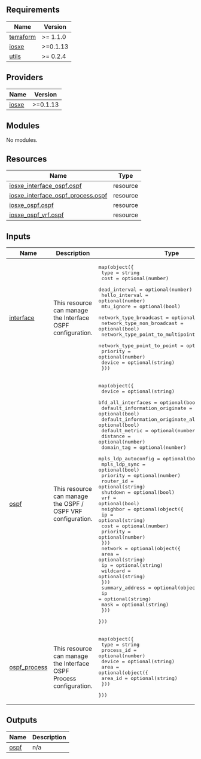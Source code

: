 ## Requirements

| Name | Version |
|------|---------|
| <a name="requirement_terraform"></a> [terraform](#requirement\_terraform) | >= 1.1.0 |
| <a name="requirement_iosxe"></a> [iosxe](#requirement\_iosxe) | >=0.1.13 |
| <a name="requirement_utils"></a> [utils](#requirement\_utils) | >= 0.2.4 |

## Providers

| Name | Version |
|------|---------|
| <a name="provider_iosxe"></a> [iosxe](#provider\_iosxe) | >=0.1.13 |

## Modules

No modules.

## Resources

| Name | Type |
|------|------|
| [iosxe_interface_ospf.ospf](https://registry.terraform.io/providers/netascode/iosxe/latest/docs/resources/interface_ospf) | resource |
| [iosxe_interface_ospf_process.ospf](https://registry.terraform.io/providers/netascode/iosxe/latest/docs/resources/interface_ospf_process) | resource |
| [iosxe_ospf.ospf](https://registry.terraform.io/providers/netascode/iosxe/latest/docs/resources/ospf) | resource |
| [iosxe_ospf_vrf.ospf](https://registry.terraform.io/providers/netascode/iosxe/latest/docs/resources/ospf_vrf) | resource |

## Inputs

| Name | Description | Type | Default | Required |
|------|-------------|------|---------|:--------:|
| <a name="input_interface"></a> [interface](#input\_interface) | This resource can manage the Interface OSPF configuration. | <pre>map(object({<br>    type                             = string<br>    cost                             = optional(number)<br>    dead_interval                    = optional(number)<br>    hello_interval                   = optional(number)<br>    mtu_ignore                       = optional(bool)<br>    network_type_broadcast           = optional(bool)<br>    network_type_non_broadcast       = optional(bool)<br>    network_type_point_to_multipoint = optional(bool)<br>    network_type_point_to_point      = optional(bool)<br>    priority                         = optional(number)<br>    device                           = optional(string)<br>  }))</pre> | `{}` | no |
| <a name="input_ospf"></a> [ospf](#input\_ospf) | This resource can manage the OSPF / OSPF VRF configuration. | <pre>map(object({<br>    device                               = optional(string)<br>    bfd_all_interfaces                   = optional(bool)<br>    default_information_originate        = optional(bool)<br>    default_information_originate_always = optional(bool)<br>    default_metric                       = optional(number)<br>    distance                             = optional(number)<br>    domain_tag                           = optional(number)<br>    mpls_ldp_autoconfig                  = optional(bool)<br>    mpls_ldp_sync                        = optional(bool)<br>    priority                             = optional(number)<br>    router_id                            = optional(string)<br>    shutdown                             = optional(bool)<br>    vrf                                  = optional(bool)<br>    neighbor = optional(object({<br>      ip       = optional(string)<br>      cost     = optional(number)<br>      priority = optional(number)<br>    }))<br>    network = optional(object({<br>      area     = optional(string)<br>      ip       = optional(string)<br>      wildcard = optional(string)<br>    }))<br>    summary_address = optional(object({<br>      ip   = optional(string)<br>      mask = optional(string)<br>    }))<br>  }))</pre> | `{}` | no |
| <a name="input_ospf_process"></a> [ospf\_process](#input\_ospf\_process) | This resource can manage the Interface OSPF Process configuration. | <pre>map(object({<br>    type       = string<br>    process_id = optional(number)<br>    device     = optional(string)<br>    area = optional(object({<br>      area_id = optional(string)<br>    }))<br>  }))</pre> | `{}` | no |

## Outputs

| Name | Description |
|------|-------------|
| <a name="output_ospf"></a> [ospf](#output\_ospf) | n/a |
